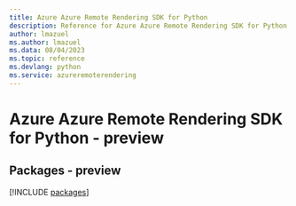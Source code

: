 ```yaml
---
title: Azure Azure Remote Rendering SDK for Python
description: Reference for Azure Azure Remote Rendering SDK for Python
author: lmazuel
ms.author: lmazuel
ms.data: 08/04/2023
ms.topic: reference
ms.devlang: python
ms.service: azureremoterendering
---
```

# Azure Azure Remote Rendering SDK for Python - preview
## Packages - preview
[!INCLUDE [packages](azure-remote-rendering-index.md)]